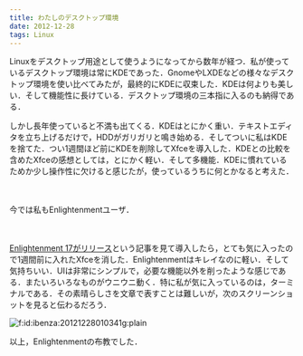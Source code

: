 ```yaml
---
title: わたしのデスクトップ環境
date: 2012-12-28
tags: Linux
---
```


Linuxをデスクトップ用途として使うようになってから数年が経つ．私が使っているデスクトップ環境は常にKDEであった．GnomeやLXDEなどの様々なデスクトップ環境を使い比べてみたが，最終的にKDEに収束した．KDEは何よりも美しい．そして機能性に長けている．デスクトップ環境の三本指に入るのも納得である．

しかし長年使っていると不満も出てくる．KDEはとにかく重い．テキストエディタを立ち上げるだけで，HDDがガリガリと鳴き始める．そしてついに私はKDEを捨てた．つい1週間ほど前にKDEを削除してXfceを導入した．KDEとの比較を含めたXfceの感想としては，とにかく軽い．そして多機能．KDEに慣れているためか少し操作性に欠けると感じたが，使っているうちに何とかなると考えた．

<br /><br />今では私もEnlightenmentユーザ．

<br /><br />[Enlightenment 17がリリース](http://sourceforge.jp/magazine/12/12/25/0551220)という記事を見て導入したら，とても気に入ったので1週間前に入れたXfceを消した．Enlightenmentはキレイなのに軽い．そして気持ちいい．UIは非常にシンプルで，必要な機能以外を削ったような感じである．またいろいろなものがウニウニ動く．特に私が気に入っているのは，ターミナルである．その素晴らしさを文章で表すことは難しいが，次のスクリーンショットを見ると伝わるだろう．

<span itemscope itemtype="http://schema.org/Photograph"><img src="http://cdn-ak.f.st-hatena.com/images/fotolife/i/ibenza/20121228/20121228010341.gif" alt="f:id:ibenza:20121228010341g:plain" title="f:id:ibenza:20121228010341g:plain" class="hatena-fotolife" itemprop="image"></span>

以上，Enlightenmentの布教でした．

